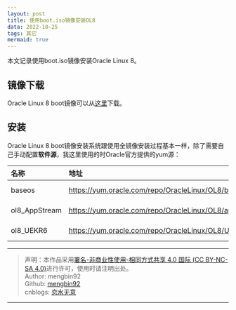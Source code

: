 ```yaml
---
layout: post
title: 使用boot.iso镜像安装OL8
data: 2022-10-25
tags: 其它
mermaid: true
---  
```


本文记录使用boot.iso镜像安装Oracle Linux 8。  

## 镜像下载  

Oracle Linux 8 boot镜像可以从[这里](http://yum.oracle.com/oracle-linux-isos.html)下载。  

## 安装  

Oracle Linux 8 boot镜像安装系统跟使用全镜像安装过程基本一样，除了需要自己手动配置**软件源**，我这里使用的时Oracle官方提供的yum源：  

| 名称          | 地址                                                             | 类型           |
| :------------ | :--------------------------------------------------------------- | :------------- |
| baseos        | https://yum.oracle.com/repo/OracleLinux/OL8/baseos/latest/x86_64 | Repository URL |
| ol8_AppStream | https://yum.oracle.com/repo/OracleLinux/OL8/appstream/x86_64/    | Repository URL |
| ol8_UEKR6     | https://yum.oracle.com/repo/OracleLinux/OL8/UEKR6/x86_64/        | Repository URL |

---

> 声明：本作品采用[署名-非商业性使用-相同方式共享 4.0 国际 (CC BY-NC-SA 4.0)](https://creativecommons.org/licenses/by-nc-sa/4.0/deed.zh)进行许可，使用时请注明出处。  
> Author: mengbin92  
> Github: [mengbin92](https://mengbin92.github.io/)  
> cnblogs: [恋水无意](https://www.cnblogs.com/lianshuiwuyi/)  

---
